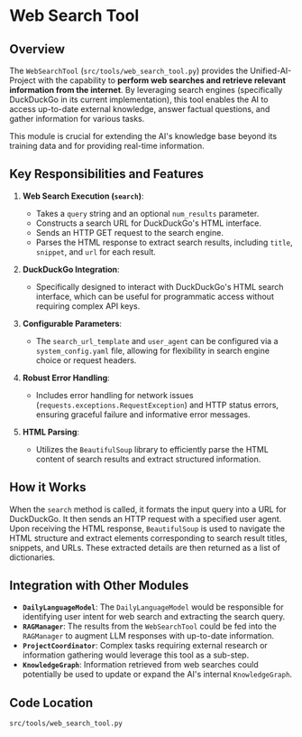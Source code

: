 # Web Search Tool

## Overview

The `WebSearchTool` (`src/tools/web_search_tool.py`) provides the Unified-AI-Project with the capability to **perform web searches and retrieve relevant information from the internet**. By leveraging search engines (specifically DuckDuckGo in its current implementation), this tool enables the AI to access up-to-date external knowledge, answer factual questions, and gather information for various tasks.

This module is crucial for extending the AI's knowledge base beyond its training data and for providing real-time information.

## Key Responsibilities and Features

1.  **Web Search Execution (`search`)**:
    *   Takes a `query` string and an optional `num_results` parameter.
    *   Constructs a search URL for DuckDuckGo's HTML interface.
    *   Sends an HTTP GET request to the search engine.
    *   Parses the HTML response to extract search results, including `title`, `snippet`, and `url` for each result.

2.  **DuckDuckGo Integration**: 
    *   Specifically designed to interact with DuckDuckGo's HTML search interface, which can be useful for programmatic access without requiring complex API keys.

3.  **Configurable Parameters**: 
    *   The `search_url_template` and `user_agent` can be configured via a `system_config.yaml` file, allowing for flexibility in search engine choice or request headers.

4.  **Robust Error Handling**: 
    *   Includes error handling for network issues (`requests.exceptions.RequestException`) and HTTP status errors, ensuring graceful failure and informative error messages.

5.  **HTML Parsing**: 
    *   Utilizes the `BeautifulSoup` library to efficiently parse the HTML content of search results and extract structured information.

## How it Works

When the `search` method is called, it formats the input query into a URL for DuckDuckGo. It then sends an HTTP request with a specified user agent. Upon receiving the HTML response, `BeautifulSoup` is used to navigate the HTML structure and extract elements corresponding to search result titles, snippets, and URLs. These extracted details are then returned as a list of dictionaries.

## Integration with Other Modules

-   **`DailyLanguageModel`**: The `DailyLanguageModel` would be responsible for identifying user intent for web search and extracting the search query.
-   **`RAGManager`**: The results from the `WebSearchTool` could be fed into the `RAGManager` to augment LLM responses with up-to-date information.
-   **`ProjectCoordinator`**: Complex tasks requiring external research or information gathering would leverage this tool as a sub-step.
-   **`KnowledgeGraph`**: Information retrieved from web searches could potentially be used to update or expand the AI's internal `KnowledgeGraph`.

## Code Location

`src/tools/web_search_tool.py`
